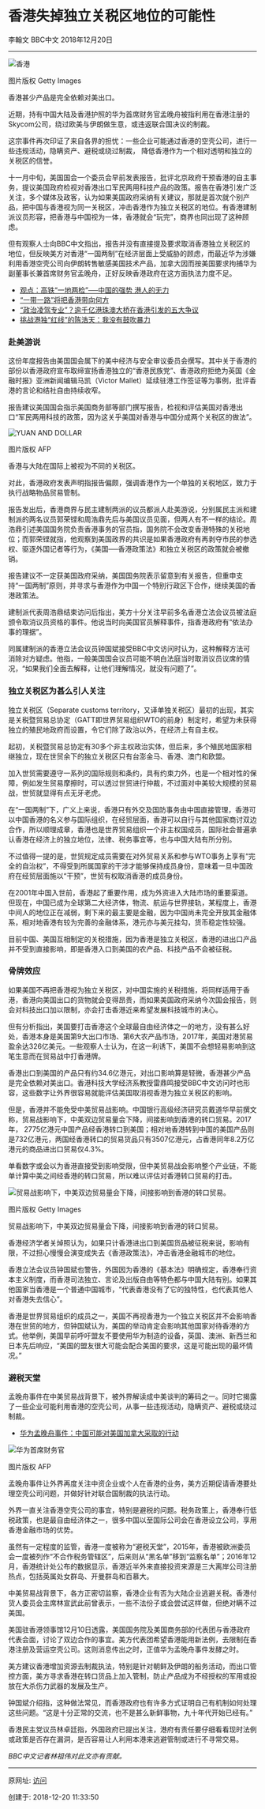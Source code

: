 # 香港失掉独立关税区地位的可能性
李翰文 BBC中文 2018年12月20日

------

![香港](图20181220-1香港-1.jpg)

图片版权 Getty Images 

香港甚少产品是完全依赖对美出口。

近期，持有中国大陆及香港护照的华为首席财务官孟晚舟被指利用在香港注册的Skycom公司，绕过欧美与伊朗做生意，或违返联合国决议的制裁。

这宗事件再次印证了来自各界的担忧：一些企业可能通过香港的空壳公司，进行一些违规活动，隐瞒资产、避税或绕过制裁， 降低香港作为一个相对透明和独立的关税区的信誉。

十一月中旬，美国国会一个委员会早前发表报告，批评北京政府干预香港的自主事务，提议美国政府检视对香港出口军民两用科技产品的政策。报告在香港引发广泛关注，多个媒体及政客，认为如果美国政府采纳有关建议，那就是首次就个别产品，把中国与香港视为同一关税区，冲击香港作为独立关税区的地位。有香港建制派议员形容，把香港与中国视为一体，香港就会“玩完”，商界也同出现了这种顾虑。

但有观察人士向BBC中文指出，报告并没有直接提及要求取消香港独立关税区的地位，但反映美方对香港“一国两制”在经济层面上受威胁的顾虑，而最近华为涉嫌利用香港空壳公司向伊朗转售敏感美国技术产品，加拿大因而按美国要求拘捕华为副董事长兼首席财务官孟晚舟，正好反映香港政府在这方面执法力度不足。

- [观点：高铁“一地两检”──中国的强势 港人的无力](https://www.bbc.com/zhongwen/simp/chinese-news-45480618)
- [“一带一路”将把香港带向何方](https://www.bbc.com/zhongwen/simp/chinese-news-41225872)
- [“政治凌驾专业”？逾千亿港珠澳大桥在香港引发的五大争议](https://www.bbc.com/zhongwen/simp/chinese-news-45898013)
- [挑战港独“红线”的陈浩天：我没有鼓吹暴力](https://www.bbc.com/zhongwen/simp/chinese-news-44883503)

### 赴美游说

这份年度报告由美国国会属下的美中经济与安全审议委员会撰写。其中关于香港的部份以香港政府宣布取缔宣扬香港独立的“香港民族党”、香港政府拒绝为英国《金融时报》亚洲新闻编辑马凯（Victor Mallet）延续驻港工作签证等为事例，批评香港的言论和结社自由持续收窄。

报告建议美国国会指示美国商务部等部门撰写报告，检视和评估美国对香港出口“军民两用科技的政策，因为这关乎美国对香港与中国分成两个关税区的做法”。

![YUAN AND DOLLAR](图20181220-1香港-2.jpg)

图片版权 AFP 

香港与大陆在国际上被视为不同的关税区。

对此，香港政府发表声明指报告偏颇，强调香港作为一个单独的关税地区，致力于执行战略物品贸易管制。

报告发出后，香港商界与民主建制两派的议员都派人赴美游说，分别属民主派和建制派的两名议员郭荣铿和周浩鼎先后与美国议员见面，但两人有不一样的结论。周浩鼎引述美国国务院负责香港事务的官员指，国务院不会改变香港特殊的关税地位；而郭荣铿就指，他观察到美国政界的共识是如果香港政府有再剥夺市民的参选权、驱逐外国记者等行为，《美国──香港政策法》和独立关税区的政策就会被撤销。

报告建议不一定获美国政府采纳，美国国务院表示留意到有关报告，但重申支持“一国两制”原则，并寻求与香港作为中国一个特别行政区下合作，继续美国的香港政策法。

建制派代表周浩鼎结束访问后指出，美方十分关注早前多名香港立法会议员被法庭颁令取消议员资格的事件。他说当时向美国官员解释事件，指香港政府有“依法办事的理据”。

同属建制派的香港立法会议员钟国斌接受BBC中文访问时认为，这种解释方法可消除对方疑虑。他指，一般美国国会议员可能不明白法庭当时取消议员议席的情况，“如果我们全面去解释，让他们理解情况，就没有问题了”。



### 独立关税区为甚么引人关注

独立关税区（Separate customs territory，又译单独关税区）最初的出现，其实是关税暨贸易总协定（GATT即世界贸易组织WTO的前身）制定时，希望为未获得独立的殖民地政府而设置，令它们除了政治以外，在经济上有自主权。

起初，关税暨贸易总协定有30多个非主权政治实体，但后来，多个殖民地国家相继独立，现在世贸余下的独立关税区只有台澎金马、香港、澳门和欧盟。

加入世贸需要遵守一系列的国际规则和条约，具有约束力外，也是一个相对性的保障，例如发生贸易摩擦时，可以透过世贸进行仲裁，不过面对中美较大规模的贸易战，世贸就显得有点无牙老虎。

在“一国两制”下，广义上来说，香港只有外交及国防事务由中国直接管理，香港可以中国香港的名义参与国际组织，在经贸层面，香港可以自行与其他国家商讨双边合作，所以顺理成章，香港也是世界贸易组织一个非主权国成员，国际社会普遍承认香港在经济上的独立地位，法律、税务事宜等，也与中国大陆有所分别。

不过值得一提的是，世贸规定成员需要在对外贸易关系和参与WTO事务上享有“完全的自治权”，不得受到所属国家的干涉才能够保持成员身份，意味着一旦中国政府在经贸层面施以“干预”，世贸有权取消香港的成员身份。

在2001年中国入世前，香港起了重要作用，成为外资进入大陆市场的重要渠道。但现在，中国已成为全球第二大经济体，物流、航运与世界接轨，某程度上，香港中间人的地位正在减弱，剩下来的最主要是金融，因为中国尚未完全开放其金融体系，相对地香港有较为完善的金融体系，港元亦与美元挂勾，货币稳定性较强。

目前中国、美国互相制定的关税措施，因为香港是独立关税区，香港的进出口产品并不受到直接影响，即是香港入口到美国的农产品、科技产品不会被征税。


### 骨牌效应

如果美国不再把香港视为独立关税区，对中国实施的关税措施，将同样适用于香港，香港向美国出口的货物就会变得昂贵，而如果美国政府采纳今次国会报告，则会对科技出口加以限制，亦会打击香港近来希望发展科技城市的决心。

但有分析指出，美国要打击香港这个全球最自由经济体之一的地方，没有甚么好处，香港本身是美国第9大出口市场、第6大农产品市场，2017年，美国对港贸易盈余达326亿美元。一些观察人士认为，在这一利诱下，美国不会想轻易影响到这笔生意而在贸易战中打香港牌。

香港出口到美国的产品只有约34.6亿港元，对出口影响算是轻微，香港甚少产品是完全依赖对美出口。香港科技大学经济系教授雷鼎鸣接受BBC中文访问时也形容，这些数字让外界很容易就能评估美国取消视香港为独立关税区的影响。

但是，香港并不能免受中美贸易战影响。中国银行高级经济研究员戴道华早前撰文称，贸易战影响下，中美双边贸易量会下降，间接影响到香港的转口贸易。2017年， 2775亿港元中国产品经香港转口到美国；相对地香港转到中国的美国产品则是732亿港元，两国经香港转口的贸易货品只有3507亿港元，占香港同年8.2万亿港元的商品进出口贸易仅4.3%。

单看数字或会以为香港直接受到影响受限，但中美贸易战会影响整个产业链，不能单计算中美之间经香港的转口贸易，所以难以评估对香港转口贸易的打击。

![贸易战影响下，中美双边贸易量会下降，间接影响到香港的转口贸易。](图20181220-1香港-3.jpg)

图片版权 Getty Images 

贸易战影响下，中美双边贸易量会下降，间接影响到香港的转口贸易。

香港经济学者关焯照认为，如果只计香港进出口到美国货品被征税来说，影响有限，不过担心慢慢会演变成失去《香港政策法》，冲击香港金融城市的地位。

香港立法会议员钟国斌也警告，外国因为香港的《基本法》明确规定，香港奉行资本主义制度，而香港司法独立、言论及出版自由等特色都与中国大陆有别。如果其他国家当香港是一个普通中国城市，“代表香港没有了它的独特性，也代表其他人对香港失去信心”。

香港是世界贸易组织的成员之一，美国不再视香港为一个独立关税区并不会影响香港在世贸的地方，但钟国斌认为，美国的举动肯定会影响其他国家对待香港的方式。他举例，美国早前呼吁盟友不要使用华为制造的设备，英国、澳洲、新西兰和日本先后响应，“美国的盟友很大可能会配合美国的要求，这是可能出现的最坏情况。”

### 避税天堂

孟晚舟事件在中美贸易战背景下，被外界解读成中美谈判的筹码之一。同时它揭露了一些企业可能利用香港的空壳公司，从事一些违规活动，隐瞒资产、避税或绕过制裁。

- [华为孟晚舟事件：中国可能对美国加拿大采取的行动](https://www.bbc.com/zhongwen/simp/world-46498101)

![华为首席财务官](图20181220-1香港-4.jpg)

图片版权 AFP 

孟晚舟事件让外界再度关注中资企业或个人在香港的业务，美方近期促请香港要处理空壳公司问题，并做好针对联合国制裁的执法行动。

外界一直关注香港空壳公司的事宜，特别是避税的问题。税务政策上，香港奉行低税政策，也是最自由经济体之一，很多中国以至国际公司会在香港设立公司，享用香港金融市场的优势。

虽然有一定程度的监管，香港一度被称为“避税天堂”，2015年，香港被欧洲委员会一度被列作“不合作税务管辖区”，后来则从“黑名单”移到“监察名单”；2016年12月，香港统计处公布的数据显示，香港近半外来直接投资来源是三大离岸公司注册热点，包括英属处女群岛、开曼群岛和百慕大。

中美贸易战背景下，各方正密切监察，香港企业有否为大陆企业逃避关税。香港付货人委员会主席林宣武此前曾表示，一些不法份子或会尝试这样做，但绝对瞒不过美国。

美国驻香港领事馆12月10日透露，美国国务院及美国商务部的代表团与香港政府代表会面，讨论了双边合作的事宜。美方代表团希望香港能用新法例，去限制在香港注册及营运空壳公司。这则消息传出之时，正值华为孟晚舟事件发酵之时。

美方建议香港增加资源去制裁执法，特别是针对朝鲜及伊朗的船务活动，而出口管控方面，美方寻求香港在转口货品上加入管制，防止产品成为不经授权的军用或投放在大杀伤力武器的发展及生产。

钟国斌介绍指，这种做法常见，而香港政府也有许多方式证明自己有机制如何处理这些问题。“这是十分正常的交流，也不是甚么新鲜事物，九十年代开始已经有。”

香港民主党议员林卓廷指，外国政府已提出关注，港府有责任要仔细看看现时法例或政策是否存在漏洞，是否容易让人利用本港来逃避管制或进行不寻常交易。

_BBC中文记者林祖伟对此文亦有贡献。_

------

原网址: [访问](https://www.bbc.com/zhongwen/simp/business-46589730?ocid=socialflow_twitter)

创建于: 2018-12-20 11:33:50
